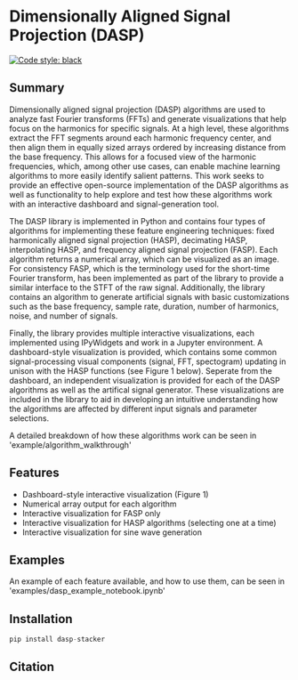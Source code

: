 # Dimensionally Aligned Signal Projection (DASP)

[![Code style: black](https://img.shields.io/badge/code%20style-black-000000.svg)](https://github.com/psf/black)


## Summary
Dimensionally aligned signal projection (DASP) algorithms are used to analyze fast Fourier transforms (FFTs) and generate visualizations that help focus on the harmonics for specific signals. At a high level, these algorithms extract the FFT segments around each harmonic frequency center, and then align them in equally sized arrays ordered by increasing distance from the base frequency. This allows for a focused view of the harmonic frequencies, which, among other use cases, can enable machine learning algorithms to more easily identify salient patterns. This work seeks to provide an effective open-source implementation of the DASP algorithms as well as functionality to help explore and test how these algorithms work with an interactive dashboard and signal-generation tool.

The DASP library is implemented in Python and contains four types of algorithms for implementing these feature engineering techniques: fixed harmonically aligned signal projection (HASP), decimating HASP, interpolating HASP, and frequency aligned signal projection (FASP). Each algorithm returns a numerical array, which can be visualized as an image. For consistency FASP, which is the terminology used for the short-time Fourier transform, has been implemented as part of the library to provide a similar interface to the STFT of the raw signal. Additionally, the library contains an algorithm to generate artificial signals with basic customizations such as the base frequency, sample rate, duration, number of harmonics, noise, and number of signals.

Finally, the library provides multiple interactive visualizations, each implemented using IPyWidgets and work in a Jupyter environment. A dashboard-style visualization is provided, which contains some common signal-processing visual components (signal, FFT, spectogram) updating in unison with the HASP functions (see Figure 1 below). Seperate from the dashboard, an independent visualization is provided for each of the DASP algorithms as well as the artifical signal generator. These visualizations are included in the library to aid in developing an intuitive understanding how the algorithms are affected by different input signals and parameter selections.

A detailed breakdown of how these algorithms work can be seen in 'example/algorithm_walkthrough'

## Features
* Dashboard-style interactive visualization (Figure 1)
* Numerical array output for each algorithm
* Interactive visualization for FASP only
* Interactive visualization for HASP algorithms (selecting one at a time)
* Interactive visualization for sine wave generation

## Examples

An example of each feature available, and how to use them, can be seen in 'examples/dasp_example_notebook.ipynb'

## Installation
```python
pip install dasp-stacker
```

## Citation
